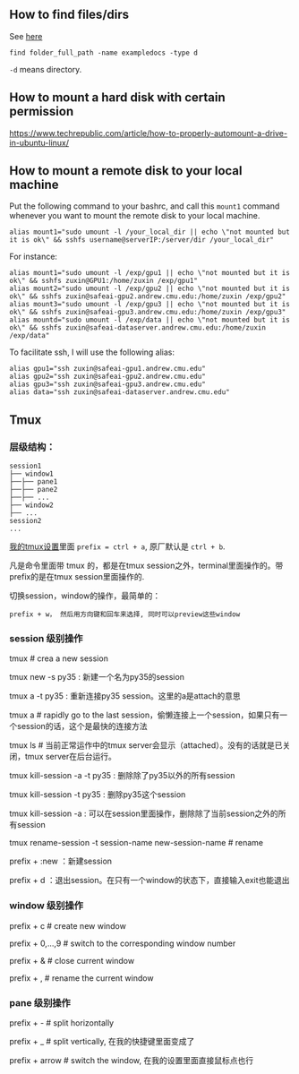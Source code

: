 ## How to find files/dirs
See [here](https://askubuntu.com/questions/123305/how-to-find-a-folder-on-my-server-with-a-certain-name)
```
find folder_full_path -name exampledocs -type d
```
`-d` means directory.



## How to mount a hard disk with certain permission
https://www.techrepublic.com/article/how-to-properly-automount-a-drive-in-ubuntu-linux/

## How to mount a remote disk to your local machine
Put the following command to your bashrc, and call this `mount1` command whenever you want to mount the remote disk to your local machine.

```
alias mount1="sudo umount -l /your_local_dir || echo \"not mounted but it is ok\" && sshfs username@serverIP:/server/dir /your_local_dir"
```
For instance:
```
alias mount1="sudo umount -l /exp/gpu1 || echo \"not mounted but it is ok\" && sshfs zuxin@GPU1:/home/zuxin /exp/gpu1"
alias mount2="sudo umount -l /exp/gpu2 || echo \"not mounted but it is ok\" && sshfs zuxin@safeai-gpu2.andrew.cmu.edu:/home/zuxin /exp/gpu2"
alias mount3="sudo umount -l /exp/gpu3 || echo \"not mounted but it is ok\" && sshfs zuxin@safeai-gpu3.andrew.cmu.edu:/home/zuxin /exp/gpu3"
alias mountd="sudo umount -l /exp/data || echo \"not mounted but it is ok\" && sshfs zuxin@safeai-dataserver.andrew.cmu.edu:/home/zuxin /exp/data"

```

To facilitate ssh, I will use the following alias:
```
alias gpu1="ssh zuxin@safeai-gpu1.andrew.cmu.edu"
alias gpu2="ssh zuxin@safeai-gpu2.andrew.cmu.edu"
alias gpu3="ssh zuxin@safeai-gpu3.andrew.cmu.edu"
alias data="ssh zuxin@safeai-dataserver.andrew.cmu.edu"

```

## Tmux

### 层级结构：
```
session1
├── window1
├──├── pane1
├──├── pane2
├──├── ...
├── window2
├── ...
session2
...
```
[我的tmux设置](ubuntu_20_04_config/config/tmux.conf.local)里面 `prefix = ctrl + a`, 原厂默认是 `ctrl + b`.

凡是命令里面带 tmux 的，都是在tmux session之外，terminal里面操作的。带prefix的是在tmux session里面操作的.

切换session，window的操作，最简单的：

```
prefix + w， 然后用方向键和回车来选择, 同时可以preview这些window
```

### session 级别操作
tmux # crea a new session

tmux new -s py35 : 新建一个名为py35的session

tmux a -t py35 : 重新连接py35 session。这里的a是attach的意思

tmux a # rapidly go to the last session，偷懒连接上一个session，如果只有一个session的话，这个是最快的连接方法

tmux ls # 当前正常运作中的tmux server会显示（attached）。没有的话就是已关闭，tmux server在后台运行。

tmux kill-session -a -t py35 : 删除除了py35以外的所有session

tmux kill-session -t py35 : 删除py35这个session

tmux kill-session -a : 可以在session里面操作，删除除了当前session之外的所有session

tmux rename-session -t session-name new-session-name # rename

prefix + :new ：新建session

prefix + d ：退出session。在只有一个window的状态下，直接输入exit也能退出

### window 级别操作
prefix + c # create new window

prefix + 0,...,9 # switch to the corresponding window number

prefix + & # close current window

prefix + , # rename the current window

### pane 级别操作

prefix + - # split horizontally

prefix + _ # split vertically, 在我的快捷键里面变成了 

prefix + arrow # switch the window, 在我的设置里面直接鼠标点也行
